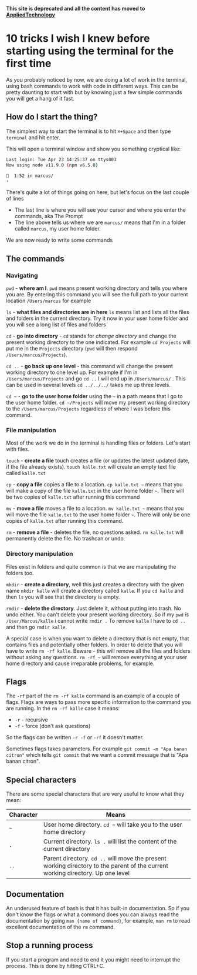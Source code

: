 **This site is deprecated and all the content has moved to [AppliedTechnology](https://appliedtechnology.github.io/protips/)**

# 10 tricks I wish I knew before starting using the terminal for the first time

As you probably noticed by now, we are doing a lot of work in the terminal, using bash commands to work with code in different ways. This can be pretty daunting to start with but by knowing just a few simple commands you will get a hang of it fast.

## How do I start the thing?

The simplest way to start the terminal is to hit `⌘+Space` and then type `terminal` and hit enter.

This will open a terminal window and show you something cryptical like:

```bash
Last login: Tue Apr 23 14:25:37 on ttys003
Now using node v11.9.0 (npm v6.5.0)

🔋  1:52 in marcus/
›
```

There's quite a lot of things going on here, but let's focus on the last couple of lines

* The last line is where you will see your cursor and where you enter the commands, aka The Prompt
* The line above tells us where we are `marcus/` means that I'm in a folder called `marcus`, my user home folder.

We are now ready to write some commands

## The commands

### Navigating

`pwd` - **where am I**. `pwd` means present working directory and tells you where you are. By entering this command you will see the full path to your current location `/Users/marcus` for example

`ls` - **what files and directories are in here** `ls` means list and lists all the files and folders in the current directory. Try it now in your user home folder and you will see a long list of files and folders

`cd` - **go into directory** - `cd` stands for *change directory* and change the present working directory to the one indicated. For example `cd Projects` will put me in the `Projects` directory (`pwd` will then respond `/Users/marcus/Projects`).

`cd ..` - **go back up one level** - this command will change the present working directory to one level up. For example if I'm in `/Users/marcus/Projects` and go `cd ..` I will end up in `/Users/marcus/` .
This can be used in several levels `cd ../../../` takes me up three levels.

`cd ~` - **go to the user home folder** using the `~` in a path means that I go to the user home folder. `cd ~/Projects` will move my present working directory to the `/Users/marcus/Projects` regardless of where I was before this command.

### File manipulation

Most of the work we do in the terminal is handling files or folders. Let's start with files.

`touch` - **create a file** touch creates a file (or updates the latest updated date, if the file already exists). `touch kalle.txt` will create an empty text file called `kalle.txt`

`cp` - **copy a file** copies a file to a location. `cp kalle.txt ~` means that you will make a copy of the file `kalle.txt` in the user home folder `~`. There will be two copies of `kalle.txt` after running this command

`mv` - **move a file** moves a file to a location. `mv kalle.txt ~` means that you will move the file `kalle.txt` to the user home folder `~`. There will only be one copies of `kalle.txt` after running this command.

`rm` - **remove a file** - deletes the file, no questions asked. `rm kalle.txt` will permanently delete the file. No trashcan or undo.

### Directory manipulation

Files exist in folders and quite common is that we are manipulating the folders too.

`mkdir` - **create a directory**, well this just creates a directory with the given name `mkdir kalle` will create a directory called `kalle`. If you `cd kalle` and then `ls` you will see that the directory is empty.

`rmdir` - **delete the directory**. Just delete it, without putting into trash. No undo either. You can't delete your present working directory.  So if my `pwd` is `/User/Marcus/kalle` i cannot write `rmdir .` To remove `kalle` I have to `cd ..` and then go `rmdir kalle`.

A special case is when you want to delete a directory that is not empty, that contains files and potentially other folders. In order to delete that you will have to write `rm -rf kalle`. Beware - this will remove all the files and folders without asking any questions. `rm -rf ~` will remove everything at your user home directory and cause irreparable problems, for example.

## Flags

The `-rf` part of the `rm -rf kalle` command is an example of a couple of flags. Flags are ways to pass more specific information to the command you are running. In the `rm -rf kalle` case it means:

* `-r` - recursive
* `-f` - force (don't ask questions)

So the flags can be written `-r -f` or `-rf` it doesn't matter.

Sometimes flags takes parameters. For example `git commit -m "Apa banan citron"` which tells `git commit` that we want a commit message that is "Apa banan citron".

## Special characters

There are some special characters that are very useful to know what they mean:

| Character | Means                                                        |
| --------- | ------------------------------------------------------------ |
| `~`       | User home directory. `cd ~` will take you to the user home directory |
| `.`       | Current directory. `ls .` will list the content of the current directory |
| `..`      | Parent directory. `cd ..` will move the present working directory to the parent of the current working directory. Up one level |

## Documentation

An underused feature of bash is that it has built-in documentation. So if you don't know the flags or what a command does you can always read the documentation by going `man {name of command}`, for example, `man rm` to read excellent documentation of the `rm` command.

## Stop a running process

If you start a program and need to end it you might need to interrupt the process. This is done by hitting CTRL+C.

